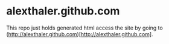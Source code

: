 # alexthaler.github.com

This repo just holds generated html access the site by going to (http://alexthaler.github.com)[http://alexthaler.github.com].